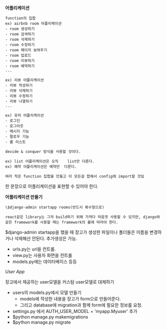 **어플리케이션**

    function의 집합
    ex) airbnb room 어플리케이션
    - room 생성하기
    - room 검색하기
    - room 삭제하기
    - room 수정하기
    - room 페이지 보여주기
    - room 업로드
    - room 리뷰하기
    - room 예약하기
    ...

    ex) 리뷰 어플리케이션
    - 리뷰 작성하기
    - 리뷰 삭제하기
    - 리뷰 수정하기
    - 리뷰 나열하기
    ...

    ex) 유저 어플리케이션
    - 로그인
    - 로그아웃
    - 메시지 기능
    - 팔로우 기능
    - 룸 리스트

`devide & conquer 방식을 사용할 것이다.`

    ex) list 어플리케이션은 오직    list만 다룬다.
    ex) 예약 어플리케이션은 예약만  다룬다.

`여러 작은 function 집합을 만들고 이 모든걸 합해서 config에 import할 것임`

<Tip>
한 문장으로 어플리케이션을 표현할 수 있어야 한다.

**어플리케이션 만들기**

    \$django-admin startapp rooms(반드시 복수형으로)

`react같은 library는 그저 build하기 위해 가져다 마음껏 사용할 수 있지만, django와 같은 framework를 사용할 때는 framework의 룰에 따라야 한다.`

\$django-admin startapp을 했을 때 장고가 생성한 파일이나 폴더들은 이름을 변경하거나 삭제해선 안된다. 추가생성은 가능.

- urls.py는 url을 컨트롤.
- view.py는 사용자 화면을 컨트롤
- models.py에는 데이터베이스
  등등

_User App_

장고에서 제공하는 user모델을 커스텀 user모델로 대체하기

- users의 models.py에서 모델 만들기
  - models에 작성한 내용을 장고가 form으로 만들어준다.
  - 그리고 database에 migration과 함께 form에 필요한 정보를 요청.
- settings.py 에서 AUTH_USER_MODEL = 'myapp.Myuser' 추가
- \$python manage.py makemigrations
- \$python manage.py migrate
